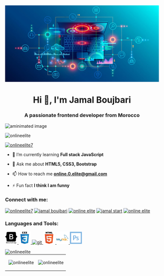 ![logo](https://github.com/OnlineElite/OnlineElite/blob/main/banner.webp)
<h1 align="center">Hi 👋, I'm Jamal Boujbari</h1>
<h3 align="center">A passionate frontend developer from Morocco</h3>
<img alt="aminimated image" width="400" src="">
<p align="left"> <img src="https://komarev.com/ghpvc/?username=onlineelite&label=Profile%20views&color=0e75b6&style=flat" alt="onlineelite" /> </p>

<p align="left"> <a href="https://twitter.com/onlineelite7" target="blank"><img src="https://img.shields.io/twitter/follow/onlineelite7?logo=twitter&style=for-the-badge" alt="onlineelite7" /></a> </p>

- 🌱 I’m currently learning **Full stack JavaScript**

- 💬 Ask me about **HTML5, CSS3, Bootstrap**

- 📫 How to reach me **online.0.elite@gmail.com**

- ⚡ Fun fact **I think I am funny**

<h3 align="left">Connect with me:</h3>
<p align="left">
<a href="https://twitter.com/onlineelite7" target="blank"><img align="center" src="https://raw.githubusercontent.com/rahuldkjain/github-profile-readme-generator/master/src/images/icons/Social/twitter.svg" alt="onlineelite7" height="30" width="40" /></a>
<a href="https://linkedin.com/in/jamal boujbari" target="blank"><img align="center" src="https://raw.githubusercontent.com/rahuldkjain/github-profile-readme-generator/master/src/images/icons/Social/linked-in-alt.svg" alt="jamal boujbari" height="30" width="40" /></a>
<a href="https://stackoverflow.com/users/online elite" target="blank"><img align="center" src="https://raw.githubusercontent.com/rahuldkjain/github-profile-readme-generator/master/src/images/icons/Social/stack-overflow.svg" alt="online elite" height="30" width="40" /></a>
<a href="https://fb.com/jamal start" target="blank"><img align="center" src="https://raw.githubusercontent.com/rahuldkjain/github-profile-readme-generator/master/src/images/icons/Social/facebook.svg" alt="jamal start" height="30" width="40" /></a>
<a href="https://instagram.com/online elite" target="blank"><img align="center" src="https://raw.githubusercontent.com/rahuldkjain/github-profile-readme-generator/master/src/images/icons/Social/instagram.svg" alt="online elite" height="30" width="40" /></a>
</p>

<h3 align="left">Languages and Tools:</h3>
<p align="left"> <a href="https://getbootstrap.com" target="_blank" rel="noreferrer"> <img src="https://raw.githubusercontent.com/devicons/devicon/master/icons/bootstrap/bootstrap-plain-wordmark.svg" alt="bootstrap" width="40" height="40"/> </a> <a href="https://www.w3schools.com/css/" target="_blank" rel="noreferrer"> <img src="https://raw.githubusercontent.com/devicons/devicon/master/icons/css3/css3-original-wordmark.svg" alt="css3" width="40" height="40"/> </a> <a href="https://git-scm.com/" target="_blank" rel="noreferrer"> <img src="https://www.vectorlogo.zone/logos/git-scm/git-scm-icon.svg" alt="git" width="40" height="40"/> </a> <a href="https://www.w3.org/html/" target="_blank" rel="noreferrer"> <img src="https://raw.githubusercontent.com/devicons/devicon/master/icons/html5/html5-original-wordmark.svg" alt="html5" width="40" height="40"/> </a> <a href="https://www.mysql.com/" target="_blank" rel="noreferrer"> <img src="https://raw.githubusercontent.com/devicons/devicon/master/icons/mysql/mysql-original-wordmark.svg" alt="mysql" width="40" height="40"/> </a> <a href="https://www.photoshop.com/en" target="_blank" rel="noreferrer"> <img src="https://raw.githubusercontent.com/devicons/devicon/master/icons/photoshop/photoshop-line.svg" alt="photoshop" width="40" height="40"/> </a> </p>

<p><img align="left" src="https://github-readme-stats.vercel.app/api/top-langs?username=onlineelite&show_icons=true&locale=en&layout=compact" alt="onlineelite" /></p>

<table>
  <tr>
    <td><p>&nbsp;<img align="center" src="https://github-readme-stats.vercel.app/api?username=onlineelite&show_icons=true&locale=en" alt="onlineelite" /></p></td>
    <td><p><img align="center" src="https://github-readme-streak-stats.herokuapp.com/?user=onlineelite&" alt="onlineelite" /></p></td>
  </tr>
</table>




